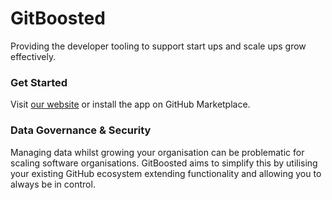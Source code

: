 # GitBoosted

Providing the developer tooling to support start ups and scale ups grow effectively.

### Get Started

Visit [our website](https://gitboosted.com) or install the app on GitHub Marketplace.

### Data Governance & Security

Managing data whilst growing your organisation can be problematic for scaling software organisations. GitBoosted aims to simplify this by utilising your existing GitHub ecosystem extending functionality and allowing you to always be in control.

